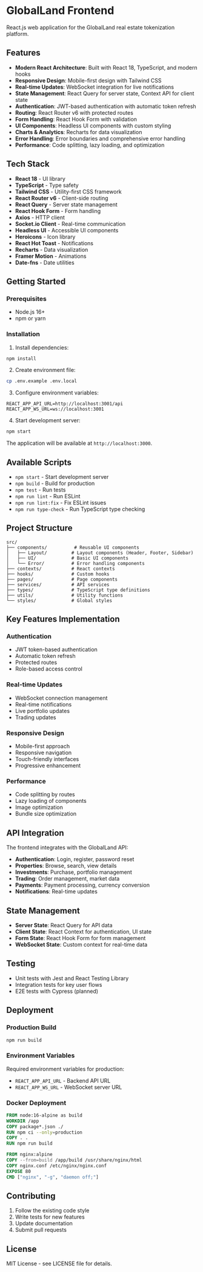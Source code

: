 # GlobalLand Frontend

React.js web application for the GlobalLand real estate tokenization platform.

## Features

- **Modern React Architecture**: Built with React 18, TypeScript, and modern hooks
- **Responsive Design**: Mobile-first design with Tailwind CSS
- **Real-time Updates**: WebSocket integration for live notifications
- **State Management**: React Query for server state, Context API for client state
- **Authentication**: JWT-based authentication with automatic token refresh
- **Routing**: React Router v6 with protected routes
- **Form Handling**: React Hook Form with validation
- **UI Components**: Headless UI components with custom styling
- **Charts & Analytics**: Recharts for data visualization
- **Error Handling**: Error boundaries and comprehensive error handling
- **Performance**: Code splitting, lazy loading, and optimization

## Tech Stack

- **React 18** - UI library
- **TypeScript** - Type safety
- **Tailwind CSS** - Utility-first CSS framework
- **React Router v6** - Client-side routing
- **React Query** - Server state management
- **React Hook Form** - Form handling
- **Axios** - HTTP client
- **Socket.io Client** - Real-time communication
- **Headless UI** - Accessible UI components
- **Heroicons** - Icon library
- **React Hot Toast** - Notifications
- **Recharts** - Data visualization
- **Framer Motion** - Animations
- **Date-fns** - Date utilities

## Getting Started

### Prerequisites

- Node.js 16+ 
- npm or yarn

### Installation

1. Install dependencies:
```bash
npm install
```

2. Create environment file:
```bash
cp .env.example .env.local
```

3. Configure environment variables:
```env
REACT_APP_API_URL=http://localhost:3001/api
REACT_APP_WS_URL=ws://localhost:3001
```

4. Start development server:
```bash
npm start
```

The application will be available at `http://localhost:3000`.

## Available Scripts

- `npm start` - Start development server
- `npm build` - Build for production
- `npm test` - Run tests
- `npm run lint` - Run ESLint
- `npm run lint:fix` - Fix ESLint issues
- `npm run type-check` - Run TypeScript type checking

## Project Structure

```
src/
├── components/          # Reusable UI components
│   ├── Layout/         # Layout components (Header, Footer, Sidebar)
│   ├── UI/             # Basic UI components
│   └── Error/          # Error handling components
├── contexts/           # React contexts
├── hooks/              # Custom hooks
├── pages/              # Page components
├── services/           # API services
├── types/              # TypeScript type definitions
├── utils/              # Utility functions
└── styles/             # Global styles
```

## Key Features Implementation

### Authentication
- JWT token-based authentication
- Automatic token refresh
- Protected routes
- Role-based access control

### Real-time Updates
- WebSocket connection management
- Real-time notifications
- Live portfolio updates
- Trading updates

### Responsive Design
- Mobile-first approach
- Responsive navigation
- Touch-friendly interfaces
- Progressive enhancement

### Performance
- Code splitting by routes
- Lazy loading of components
- Image optimization
- Bundle size optimization

## API Integration

The frontend integrates with the GlobalLand API:

- **Authentication**: Login, register, password reset
- **Properties**: Browse, search, view details
- **Investments**: Purchase, portfolio management
- **Trading**: Order management, market data
- **Payments**: Payment processing, currency conversion
- **Notifications**: Real-time updates

## State Management

- **Server State**: React Query for API data
- **Client State**: React Context for authentication, UI state
- **Form State**: React Hook Form for form management
- **WebSocket State**: Custom context for real-time data

## Testing

- Unit tests with Jest and React Testing Library
- Integration tests for key user flows
- E2E tests with Cypress (planned)

## Deployment

### Production Build

```bash
npm run build
```

### Environment Variables

Required environment variables for production:

- `REACT_APP_API_URL` - Backend API URL
- `REACT_APP_WS_URL` - WebSocket server URL

### Docker Deployment

```dockerfile
FROM node:16-alpine as build
WORKDIR /app
COPY package*.json ./
RUN npm ci --only=production
COPY . .
RUN npm run build

FROM nginx:alpine
COPY --from=build /app/build /usr/share/nginx/html
COPY nginx.conf /etc/nginx/nginx.conf
EXPOSE 80
CMD ["nginx", "-g", "daemon off;"]
```

## Contributing

1. Follow the existing code style
2. Write tests for new features
3. Update documentation
4. Submit pull requests

## License

MIT License - see LICENSE file for details.